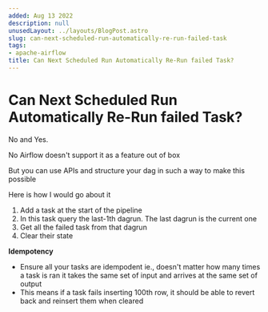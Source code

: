 ```yaml
---
added: Aug 13 2022
description: null
unusedLayout: ../layouts/BlogPost.astro
slug: can-next-scheduled-run-automatically-re-run-failed-task
tags:
- apache-airflow
title: Can Next Scheduled Run Automatically Re-Run failed Task?
---
```


# Can Next Scheduled Run Automatically Re-Run failed Task?

No and Yes.

No Airflow doesn't support it as a feature out of box

But you can use APIs and structure your dag in such a way to make this possible

Here is how I would go about it

1. Add a task at the start of the pipeline
2. In this task query the last-1th dagrun. The last dagrun is the current one
3. Get all the failed task from that dagrun
4. Clear their state

**Idempotency**

- Ensure all your tasks are idempodent ie., doesn't matter how many times a task is ran it takes the same set of input and arrives at the same set of output
- This means if a task fails inserting 100th row, it should be able to revert back and reinsert them when cleared
